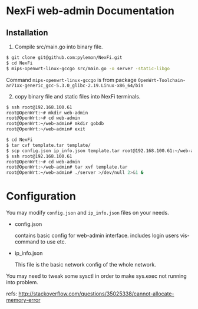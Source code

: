 # NexFi web-admin Documentation

## Installation

1. Compile src/main.go into binary file.

```bash
$ git clone git@github.com:pylemon/NexFi.git
$ cd NexFi
$ mips-openwrt-linux-gccgo src/main.go -o server -static-libgo
```

Command `mips-openwrt-linux-gccgo` is from package `OpenWrt-Toolchain-ar71xx-generic_gcc-5.3.0_glibc-2.19.Linux-x86_64/bin`

2. copy binary file and static files into NexFi terminals.

```bash
$ ssh root@192.168.100.61
root@OpenWrt:~# mkdir web-admin
root@OpenWrt:~# cd web-admin
root@OpenWrt:~/web-admin# mkdir gobdb
root@OpenWrt:~/web-admin# exit

$ cd NexFi
$ tar cvf template.tar template/
$ scp config.json ip_info.json template.tar root@192.168.100.61:~/web-admin/
$ ssh root@192.168.100.61
root@OpenWrt:~# cd web-admin
root@OpenWrt:~/web-admin# tar xvf template.tar
root@OpenWrt:~/web-admin# ./server >/dev/null 2>&1 & 
```

# Configuration
You may modify `config.json` and `ip_info.json` files on your needs.

* config.json

    contains basic config for web-admin interface. includes login users vis-command to use etc.
 
* ip_info.json

    This file is the basic network config of the whole network.

You may need to tweak some sysctl in order to make sys.exec not running into problem.

refs: 
http://stackoverflow.com/questions/35025338/cannot-allocate-memory-error


